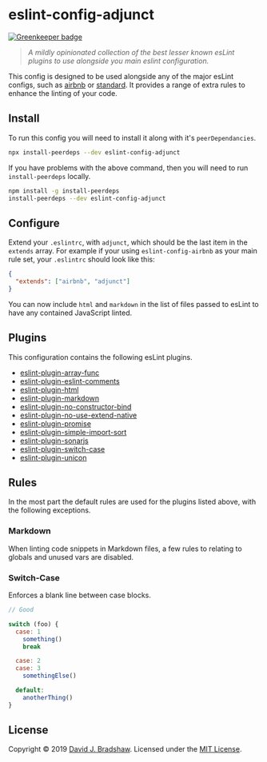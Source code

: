 # eslint-config-adjunct

[![Greenkeeper badge](https://badges.greenkeeper.io/davidjbradshaw/eslint-config-adjunct.svg)](https://greenkeeper.io/)

> _A mildly opinionated collection of the best lesser known esLint plugins to use alongside you main eslint configuration._

This config is designed to be used alongside any of the major esLint configs, such as [airbnb](https://github.com/airbnb/javascript) or [standard](https://github.com/standard/eslint-config-standard). It provides a range of extra rules to enhance the linting of your code.

## Install

To run this config you will need to install it along with it's `peerDependancies`.

```sh
npx install-peerdeps --dev eslint-config-adjunct
```

If you have problems with the above command, then you will need to run `install-peerdeps` locally.

```sh
npm install -g install-peerdeps
install-peerdeps --dev eslint-config-adjunct
```

## Configure

Extend your `.eslintrc`, with `adjunct`, which should be the last item in the `extends` array. For example if your using `eslint-config-airbnb` as your main rule set, your `.eslintrc` should look like this:

```json
{
  "extends": ["airbnb", "adjunct"]
}
```

You can now include `html` and `markdown` in the list of files passed to esLint to have any contained JavaScript linted.

## Plugins

This configuration contains the following esLint plugins.

* [eslint-plugin-array-func](https://github.com/freaktechnik/eslint-plugin-array-func)
* [eslint-plugin-eslint-comments](https://github.com/mysticatea/eslint-plugin-eslint-comments)
* [eslint-plugin-html](https://github.com/BenoitZugmeyer/eslint-plugin-html)
* [eslint-plugin-markdown](https://github.com/eslint/eslint-plugin-markdown)
* [eslint-plugin-no-constructor-bind](https://github.com/markalfred/eslint-plugin-no-constructor-bind)
* [eslint-plugin-no-use-extend-native](https://github.com/dustinspecker/eslint-plugin-no-use-extend-native)
* [eslint-plugin-promise](https://github.com/xjamundx/eslint-plugin-promise)
* [eslint-plugin-simple-import-sort](https://github.com/lydell/eslint-plugin-simple-import-sort)
* [eslint-plugin-sonarjs](https://github.com/SonarSource/eslint-plugin-sonarjs)
* [eslint-plugin-switch-case](https://github.com/lukeapage/eslint-plugin-switch-case)
* [eslint-plugin-unicon](https://github.com/sindresorhus/eslint-plugin-unicorn)

## Rules

In the most part the default rules are used for the plugins listed above, with the following exceptions.

### Markdown

When linting code snippets in Markdown files, a few rules to relating to globals and unused vars are disabled.

### Switch-Case

Enforces a blank line between case blocks.

```js
// Good

switch (foo) {
  case: 1
    something()
    break

  case: 2
  case: 3
    somethingElse()

  default:
    anotherThing()
}
```

## License
Copyright &copy; 2019 [David J. Bradshaw](https://github.com/davidjbradshaw).
Licensed under the [MIT License](LICENSE).

